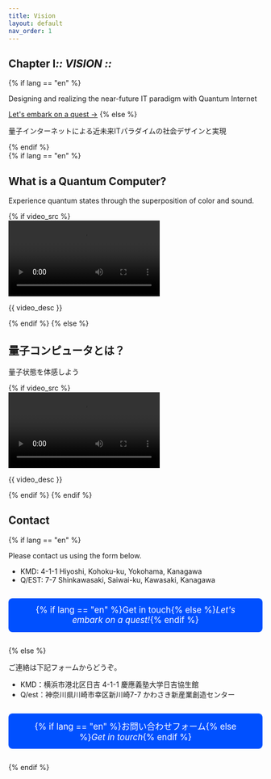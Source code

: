 ```yaml
---
title: Vision
layout: default
nav_order: 1
---
```


 
<section class="hero" data-reveal>
  <h1 class="chapter glitch" data-shadow="Chapter I :: VISION ::">
    <span>Chapter&nbsp;I</span><em>:: VISION ::</em>
  </h1>
  {% if lang == "en" %}
    <p class="lead">Designing and realizing the near-future IT paradigm with Quantum Internet</p>
    <a class="btn-quest" href="/projects/?lang={{ lang }}">Let's embark on a quest →</a>
  {% else %}
    <p class="lead">量子インターネットによる近未来ITパラダイムの社会デザインと実現</p>
  {% endif %}
</section>

<section class="quantum-demo" data-reveal>
  {% if lang == "en" %}
    <h2>What is a Quantum Computer?</h2>
    <p class="caption">Experience quantum states through the superposition of color and sound.</p>
    {% if video_src %}
    <div class="video-container" data-reveal>
      <video controls src="{{ video_src }}" class="quantum-video"></video>
      <p class="video-description">{{ video_desc }}</p>
    </div>
    {% endif %}
  {% else %}
    <h2>量子コンピュータとは？</h2>
    <p class="caption">量子状態を体感しよう</p>
    {% if video_src %}
    <div class="video-container" data-reveal>
      <video controls src="{{ video_src }}" class="quantum-video"></video>
      <p class="video-description">{{ video_desc }}</p>
    </div>
    {% endif %}
  {% endif %}
</section>

<section class="contact" data-reveal>
  <h2 class="chapter"><span>Contact</span></h2>
  {% if lang == "en" %}
    <p>Please contact us using the form below.</p>
    <ul class="contact-list">
      <li>KMD: 4-1-1 Hiyoshi, Kohoku-ku, Yokohama, Kanagawa</li>
      <li>Q/EST: 7-7 Shinkawasaki, Saiwai-ku, Kawasaki, Kanagawa</li>
    </ul>
    <div style="text-align:center; margin: 2em 0;">
      <a href="https://forms.gle/WhzwMF4iz6G1PrDf9"
         target="_blank" rel="noopener"
         class="btn get-in-touch"
         style="padding:0.8em 1.6em;
                background:#0050ff;
                color:#ffffff;
                font-size:1.2em;
                border-radius:8px;
                text-decoration:none;
                display:inline-block;">
            {% if lang == "en" %}Get in touch{% else %}<em>Let's embark on a quest!</em>{% endif %}
      </a>
    </div>
  {% else %}
    <p>ご連絡は下記フォームからどうぞ。</p>
    <ul class="contact-list">
      <li>KMD：横浜市港北区日吉 4-1-1 慶應義塾大学日吉協生館</li>
      <li>Q/est：神奈川県川崎市幸区新川崎7-7 かわさき新産業創造センター</li>
    </ul>
    <div style="text-align:center; margin: 2em 0;">
      <a href="https://forms.gle/WhzwMF4iz6G1PrDf9"
         target="_blank" rel="noopener"
         class="btn get-in-touch"
         style="padding:0.8em 1.6em;
                background:#0050ff;
                color:#ffffff;
                font-size:1.2em;
                border-radius:8px;
                text-decoration:none;
                display:inline-block;">
      {% if lang == "en" %}お問い合わせフォーム{% else %}<em>Get in tourch</em>{% endif %}
    </a>
    </div>
  {% endif %}
</section>